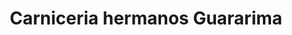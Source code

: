 ---
title: "Carniceria hermanos Guararima"
url: /barcelona/carniceria-hermanos-guararima/
shop: Metzgerei
---